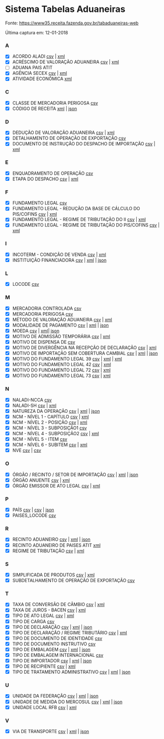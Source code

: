 # Sistema Tabelas Aduaneiras 

Fonte: https://www35.receita.fazenda.gov.br/tabaduaneiras-web

Última captura em: 12-01-2018

### A
- [x] ACORDO ALADI [csv](files/AcordoAladi.csv) | [xml](files/AcordoAladi.xml)
- [x] ACRÉSCIMO DE VALORAÇÃO ADUANEIRA [csv](files/AcrescimoValoracaoAduaneira.csv) | [xml](files/AcrescimoValoracaoAduaneira.xml)
- [ ] ADUANA PAIS ATIT  
- [x] AGÊNCIA SECEX [csv](files/AgenciaSecex.csv) | [xml](files/AgenciaSecex.xml)
- [x] ATIVIDADE ECONÔMICA  [xml](files/AtividadeEconomica.xml)

### C
- [x] CLASSE DE MERCADORIA PERIGOSA [csv](files/ClasseMercadoriaPerigosa.csv)
- [x] CÓDIGO DE RECEITA [xml](files/CodigoReceita.xml) | [json](files/CodigoReceita.json)

### D
- [x] DEDUÇÃO DE VALORAÇÃO ADUANEIRA [csv](files/DeducaoValoracaoAduaneira.csv) | [xml](files/DeducaoValoracaoAduaneira.xml)
- [x] DETALHAMENTO DE OPERAÇÃO DE EXPORTAÇÃO [csv](files/DetalhamentoOperacaoExportacao.csv)
- [x] DOCUMENTO DE INSTRUÇÃO DO DESPACHO DE IMPORTAÇÃO [csv](files/DocumentoInstrucaoDespachoImportacao.csv) | [xml](files/DocumentoInstrucaoDespachoImportacao.xml)

### E
- [x] ENQUADRAMENTO DE OPERAÇÃO [csv](files/EnquadramentoOperacao.csv)
- [x] ETAPA DO DESPACHO [csv](files/EtapaDespacho.csv) | [xml](files/EtapaDespacho.xml)

### F
- [x] FUNDAMENTO LEGAL [csv](files/FundamentoLegal.csv)
- [x] FUNDAMENTO LEGAL - REDUÇÃO DA BASE DE CÁLCULO DO PIS/COFINS [csv](files/FundamentoLegalReducaoPisCofins.csv) | [xml](files/FundamentoLegalRegimeTributacaoPisCofins.xml)
- [x] FUNDAMENTO LEGAL - REGIME DE TRIBUTAÇÃO DO II [csv](files/FundamentoLegalRegimeTributacaoII.csv) | [xml](files/FundamentoLegalRegimeTributacaoII.xml)
- [x] FUNDAMENTO LEGAL - REGIME DE TRIBUTAÇÃO DO PIS/COFINS [csv](files/FundamentoLegalRegimeTributacaoPisCofins.csv) | [xml](files/FundamentoLegalRegimeTributacaoPisCofins.xml)

### I
- [x] INCOTERM - CONDIÇÃO DE VENDA [csv](files/IncotermCondicaoVenda.csv) | [xml](files/IncotermCondicaoVenda.xml)
- [x] INSTITUIÇÃO FINANCIADORA [csv](files/InstituicaoFinanciadora.csv) | [xml](files/InstituicaoFinanciadora.xml) | [json](files/InstituicaoFinanciadora.json)

### L
- [x] LOCODE [csv](files/Locode.csv)

### M
- [x] MERCADORIA CONTROLADA [csv](files/MercadoriaControlada.csv)
- [x] MERCADORIA PERIGOSA [csv](files/MercadoriaPerigosa.csv)
- [x] MÉTODO DE VALORAÇÃO ADUANEIRA [csv](files/MetodoValoracaoAduaneira.csv) | [xml](files/MetodoValoracaoAduaneira.xml)
- [x] MODALIDADE DE PAGAMENTO [csv](files/ModalidadePagamento.csv) | [xml](files/ModalidadePagamento.xml) | [json](files/ModalidadePagamento.json)
- [x] MOEDA [csv](files/Moeda.csv) | [xml](files/Moeda.xml)| [json](files/Moeda.json) 
- [x] MOTIVO DE ADMISSÃO TEMPORÁRIA [csv](files/MotivoAdmissaoTemporaria.csv) | [xml](files/MotivoAdmissaoTemporaria.xml)
- [x] MOTIVO DE DISPENSA DE [csv](files/MotivoDispensaDE.csv)
- [x] MOTIVO DE DIVERGÊNCIA NA RECEPÇÃO DE DECLARAÇÃO [csv](files/MotivoDivergenciaRecepacaoDeclaracao.csv) | [xml](files/MotivoDivergenciaRecepacaoDeclaracao.xml)
- [x] MOTIVO DE IMPORTAÇÃO SEM COBERTURA CAMBIAL [csv](files/MotivoImportacaoSemCoberturaCambial.csv) | [xml](files/MotivoImportacaoSemCoberturaCambial.xml) | [json](files/MotivoImportacaoSemCoberturaCambial.json)
- [x] MOTIVO DO FUNDAMENTO LEGAL 39 [csv](files/MotivoFundamentoLegal39.csv) | [xml](files/MotivoFundamentoLegal39.xml) | [xml](files/MotivoFundamentoLegal39.xml)
- [x] MOTIVO DO FUNDAMENTO LEGAL 42 [csv](files/MotivoFundamentoLegal42.csv) | [xml](files/MotivoFundamentoLegal42.xml)
- [x] MOTIVO DO FUNDAMENTO LEGAL 72 [csv](files/MotivoFundamentoLegal72.csv) | [xml](files/MotivoFundamentoLegal72.xml)
- [x] MOTIVO DO FUNDAMENTO LEGAL 73 [csv](files/MotivoFundamentoLegal73.csv) | [xml](files/MotivoFundamentoLegal73.xml)

### N
- [x] NALADI-NCCA  [csv](files/NaladiNcca.csv)
- [x] NALADI-SH [csv](files/NaladiSh.csv) | [xml](files/NaladiSh.xml)  
- [x] NATUREZA DA OPERAÇÃO [csv](files/NaturezaOperacao.csv) | [xml](files/NaturezaOperacao.xml) | [json](files/NaturezaOperacao.json)   
- [x] NCM - NÍVEL 1 - CAPÍTULO  [csv](files/NcmCapitulo.csv) | [xml](files/NcmCapitulo.xml)  
- [x] NCM - NÍVEL 2 - POSIÇÃO [csv](files/NcmPosicao.csv) | [xml](files/Posicao.xml)  
- [x] NCM - NÍVEL 3 - SUBPOSIÇÃO1  [csv](files/NcmSubPosicao1.csv) 
- [x] NCM - NÍVEL 4 - SUBPOSIÇÃO2  [csv](files/NcmSubPosicao2.csv) | [xml](files/NcmSubPosicao2.xml)
- [x] NCM - NÍVEL 5 - ITEM [csv](files/NcmItem.csv)
- [x] NCM - NÍVEL 6 - SUBITEM [csv](files/NcmSubItem.csv) | [xml](files/NcmSubItem.xml)
- [x] NVE [csv](files/Nve.csv) |  [csv](files/Nve.xml)

### O
- [x] ÓRGÃO / RECINTO / SETOR DE IMPORTAÇÃO [csv](files/OrgaoRecintoSetorImportacao.csv) | [xml](files/OrgaoRecintoSetorImportacao.xml) | [json](files/OrgaoRecintoSetorImportacao.json)
- [x] ÓRGÃO ANUENTE [csv](files/OrgaoAnuente.csv) | [xml](files/OrgaoAnuente.xml) 
- [x] ÓRGÃO EMISSOR DE ATO LEGAL [csv](files/OrgaoEmissorAtoLegal.csv) | [xml](files/OrgaoEmissorAtoLegal.xml)  

### P
- [x] PAÍS [csv](files/Pais.csv) | [csv](files/Pais.xml) | [json](files/Pais.json) 
- [x] PAISES_LOCODE [csv](files/PaisLocode.csv)

### R
- [x] RECINTO ADUANEIRO  [csv](files/RecintoAduaneiro.csv) | [xml](files/RecintoAduaneiro.xml) | [json](files/RecintoAduaneiro.json)  
- [x] RECINTO ADUANEIRO DE PAISES ATIT [xml](files/RecintoAduaneiroPaisATIT.csv)
- [x] REGIME DE TRIBUTAÇÃO [csv](files/RegimeTributacao.csv) | [xml](files/RegimeTributacao.xml)

### S
- [x] SIMPLIFICADA DE PRODUTOS [csv](files/SimplificadaProdutos.csv) | [xml](files/SimplificadaProdutos.xml)
- [x] SUBDETALHAMENTO DE OPERAÇÃO DE EXPORTAÇÃO [csv](files/SubDetalhamentoOperacaoExportacao.csv) 

### T
- [x] TAXA DE CONVERSÃO DE CÂMBIO [csv](files/TaxaConversaoCambio.csv) | [xml](files/TaxaConversaoCambio.xml) 
- [x] TAXA DE JUROS - BACEN [csv](files/TaxaJurosBacen.csv) | [xml](files/TaxaJurosBacen.xml)  
- [x] TIPO DE ATO LEGAL [csv](files/TipoAtoLegal.csv) | [xml](files/TipoAtoLegal.xml)
- [x] TIPO DE CARGA  [csv](files/TipoCarga.csv)
- [x] TIPO DE DECLARAÇÃO  [csv](files/TipoDeclaracao.csv) | [xml](files/TipoDeclaracao.xml) | [json](files/TipoDeclaracao.json)
- [x] TIPO DE DECLARAÇÃO / REGIME TRIBUTÁRIO  [csv](files/TipoDeclaracaoRegimeTributario.csv) | [xml](files/TipoDeclaracaoRegimeTributario.xml)
- [x] TIPO DE DOCUMENTO DE IDENTIDADE  [csv](files/TipoDocumentoIdentidade.csv)         
- [x] TIPO DE DOCUMENTO INSTRUTIVO  [csv](files/TipoDocumentoIdentidade.csv)
- [x] TIPO DE EMBALAGEM  [csv](files/TipoEmbalagemNacional.csv) | [xml](files/TipoEmbalagemNacional.xml) | [json](files/TipoEmbalagemNacional.json) 
- [x] TIPO DE EMBALAGEM INTERNACIONAL [csv](files/TipoEmbalagemInternacional.csv)
- [x] TIPO DE IMPORTADOR [csv](files/TipoImportador.csv) | [xml](files/TipoImportador.xml) | [json](files/TipoImportador.json) 
- [x] TIPO DE RECIPIENTE [csv](files/TipoRecipiente.csv) | [xml](files/TipoRecipiente.xml)  
- [x] TIPO DE TRATAMENTO ADMINISTRATIVO [csv](files/TipoTratamentoAdministrativo.csv) | [xml](files/TipoTratamentoAdministrativo.xml) | [json](files/TipoTratamentoAdministrativo.json) 

### U
- [x] UNIDADE DA FEDERAÇÃO [csv](files/UnidadeFederacao.csv) | [xml](files/UnidadeFederacao.xml) | [json](files/UnidadeFederacao.json)
- [x] UNIDADE DE MEDIDA DO MERCOSUL [csv](files/UnidadeMedidaMercosul.csv) | [xml](files/UnidadeMedidaMercosul.xml) | [json](files/UnidadeMedidaMercosul.json)
- [x] UNIDADE LOCAL RFB  [csv](files/UnidadeLocalRfb.csv) | [xml](files/UnidadeLocalRfb.xml)

### V
- [x] VIA DE TRANSPORTE  [csv](files/ViaTransporte.csv) | [xml](files/ViaTransporte.xml) | [json](files/ViaTransporte.json)